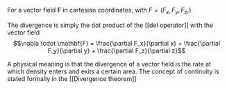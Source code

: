 For a vector field $\mathbf F$ in cartesian coordinates, with $F = \left( F_x, F_y, F_z, \right)$ 

The divergence is simply the dot product of the [[del operator]] with the vector field
$$\nabla \cdot \mathbf{F} = \frac{\partial F_x}{\partial x} + \frac{\partial F_y}{\partial y} + 
\frac{\partial F_z}{\partial z}$$

A physical meaning is that the divergence of a vector field is the rate at which density enters and exits a certain area. The concept of continuity is stated formally in the [[Divergence theorem]]